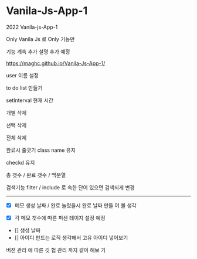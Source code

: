 # Vanila-Js-App-1

2022 Vanila-js-App-1

Only Vanila Js 로 Only 기능만

기능 계속 추가 설명 추가 예정

https://maghc.github.io/Vanila-Js-App-1/

user 이름 설정

to do list 만들기

setInterval 현재 시간

개별 삭제

선택 삭제

전체 삭제

완료시 줄긋기 class name 유지 

checkd 유지 

총 갯수 / 완료 갯수 / 백분열 

검색기능 filter  / include 로 속한 단어 있으면 검색되게 변경 

---------------------------------------------------------------------------
- [X] 메모 생성 날짜 / 완료 눌렀을시 완료 날짜 만들 어 볼 생각  

- [X] 각 메모 갯수에 따른 퍼센 테이지 설정 예정 
- [] 생성 날짜 
- [] 아이디 만드는 로직 생각해서 고유 아이디 넣어보기 

버젼 관리 에 따른 깃 헙 관리 까지 같이 해보 기 


